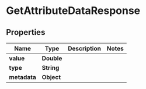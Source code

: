 
# GetAttributeDataResponse

## Properties
Name | Type | Description | Notes
------------ | ------------- | ------------- | -------------
**value** | **Double** |  | 
**type** | **String** |  | 
**metadata** | **Object** |  | 



